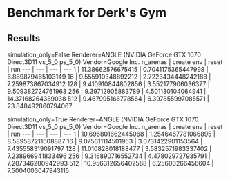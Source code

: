 # Benchmark for Derk's Gym

## Results

simulation_only=False Renderer=ANGLE (NVIDIA GeForce GTX 1070 Direct3D11 vs_5_0 ps_5_0) Vendor=Google Inc.
n_arenas | create env | reset | run
--- | --- | --- | ---
1 | 11.38662576675415 | 0.7041175365447998 | 6.889879465103149
16 | 9.555910348892212 | 2.7223434448242188 | 7.259873867034912
128 | 9.410910844802856 | 3.552177906036377 | 9.509382724761963
256 | 9.39712905883789 | 4.501130104064941 | 14.37168264389038
512 | 9.467995166778564 | 6.397855997085571 | 23.848492860794067

simulation_only=True Renderer=ANGLE (NVIDIA GeForce GTX 1070 Direct3D11 vs_5_0 ps_5_0) Vendor=Google Inc.
n_arenas | create env | reset | run
--- | --- | --- | ---
1 | 10.696801662445068 | 1.2546467781066895 | 8.589587211608887
16 | 9.075611114501953 | 3.0731422901153564 | 7.435558319091797
128 | 11.010828018188477 | 3.5832571983337402 | 7.238966941833496
256 | 9.316890716552734 | 4.478029727935791 | 7.207346200942993
512 | 10.956312656402588 | 6.25600266456604 | 7.5004003047943115
